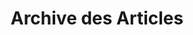 ---
title: 'Archive des Articles'
layout: 'layouts/archive.njk'
permalink: '/ecriture/index.html'
---